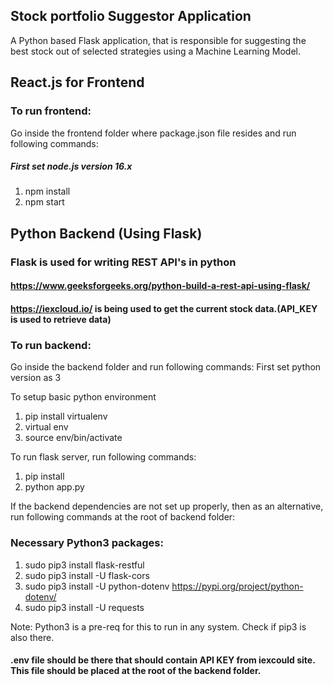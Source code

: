 ## Stock portfolio Suggestor Application
A Python based Flask application, that is responsible for suggesting the best stock out of selected strategies using a Machine Learning Model. 

## React.js for Frontend

### To run frontend:

Go inside the frontend folder where package.json file resides and run following commands:
##### First set node.js version 16.x
1) npm install
2) npm start

## Python Backend (Using Flask)

### Flask is used for writing REST API's in python

#### <https://www.geeksforgeeks.org/python-build-a-rest-api-using-flask/>

#### https://iexcloud.io/ is being used to get the current stock data.(API_KEY is used to retrieve data)

### To run backend:

Go inside the backend folder and run following commands:
First set python version as 3

To setup basic python environment
1) pip install virtualenv
2) virtual env
3) source env/bin/activate

To run flask server, run following commands:
1) pip install
2) python app.py

If the backend dependencies are not set up properly, then as an alternative, run following commands at the root of backend folder:

### Necessary Python3 packages:

1) sudo pip3 install flask-restful
2) sudo pip3 install -U flask-cors
3) sudo pip3 install -U python-dotenv                <https://pypi.org/project/python-dotenv/>
4) sudo pip3 install -U requests

Note: Python3 is a pre-req for this to run in any system. Check if pip3 is also there.

#### .env file should be there that should contain API KEY from iexcould site. This file should be placed at the root of the backend folder.